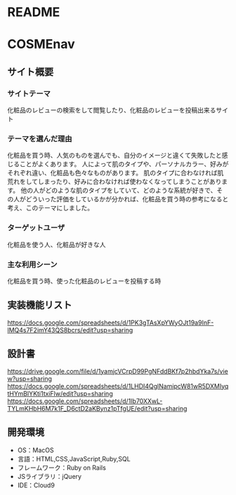 # README
# COSMEnav

## サイト概要
### サイトテーマ
化粧品のレビューの検索をして閲覧したり、化粧品のレビューを投稿出来るサイト

### テーマを選んだ理由
化粧品を買う時、人気のものを選んでも、自分のイメージと違くて失敗したと感じることがよくあります。
人によって肌のタイプや、パーソナルカラー、好みがそれぞれ違い、化粧品も色々なものがあります。
肌のタイプに合わなければ肌荒れをしてしまったり、好みに合わなければ使わなくなってしまうことがあります。
他の人がどのような肌のタイプをしていて、どのような系統が好きで、その人がどういった評価をしているかが分かれば、化粧品を買う時の参考になると考え、このテーマにしました。


### ターゲットユーザ
化粧品を使う人、化粧品が好きな人

### 主な利用シーン
化粧品を買う時、使った化粧品のレビューを投稿する時

## 実装機能リスト
https://docs.google.com/spreadsheets/d/1PK3gTAsXpYWyOJt19a9InF-lMQ4s7F2imY43QS8bcrs/edit?usp=sharing

## 設計書
https://drive.google.com/file/d/1yamjcVCrpD99PgNFddBKf7p2hbdYka7s/view?usp=sharing
https://docs.google.com/spreadsheets/d/1LHDI4QglNamipcW81wR5DXMIyqtHYmBIYKti1txiFlw/edit?usp=sharing
https://docs.google.com/spreadsheets/d/1Ib70XXwL-TYLmKHbH6M7k1F_D6ctD2aKBynz1pTfgUE/edit?usp=sharing

## 開発環境
- OS：MacOS
- 言語：HTML,CSS,JavaScript,Ruby,SQL
- フレームワーク：Ruby on Rails
- JSライブラリ：jQuery
- IDE：Cloud9